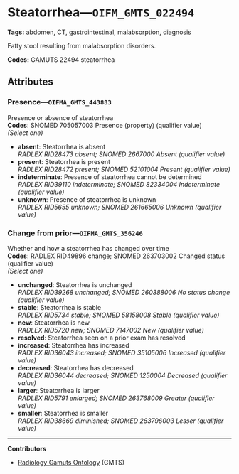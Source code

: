 # Steatorrhea—`OIFM_GMTS_022494`

**Tags:** abdomen, CT, gastrointestinal, malabsorption, diagnosis

Fatty stool resulting from malabsorption disorders.

**Codes:** GAMUTS 22494 steatorrhea

## Attributes

### Presence—`OIFMA_GMTS_443883`

Presence or absence of steatorrhea  
**Codes**: SNOMED 705057003 Presence (property) (qualifier value)  
*(Select one)*

- **absent**: Steatorrhea is absent  
_RADLEX RID28473 absent; SNOMED 2667000 Absent (qualifier value)_
- **present**: Steatorrhea is present  
_RADLEX RID28472 present; SNOMED 52101004 Present (qualifier value)_
- **indeterminate**: Presence of steatorrhea cannot be determined  
_RADLEX RID39110 indeterminate; SNOMED 82334004 Indeterminate (qualifier value)_
- **unknown**: Presence of steatorrhea is unknown  
_RADLEX RID5655 unknown; SNOMED 261665006 Unknown (qualifier value)_

### Change from prior—`OIFMA_GMTS_356246`

Whether and how a steatorrhea has changed over time  
**Codes**: RADLEX RID49896 change; SNOMED 263703002 Changed status (qualifier value)  
*(Select one)*

- **unchanged**: Steatorrhea is unchanged  
_RADLEX RID39268 unchanged; SNOMED 260388006 No status change (qualifier value)_
- **stable**: Steatorrhea is stable  
_RADLEX RID5734 stable; SNOMED 58158008 Stable (qualifier value)_
- **new**: Steatorrhea is new  
_RADLEX RID5720 new; SNOMED 7147002 New (qualifier value)_
- **resolved**: Steatorrhea seen on a prior exam has resolved  
- **increased**: Steatorrhea has increased  
_RADLEX RID36043 increased; SNOMED 35105006 Increased (qualifier value)_
- **decreased**: Steatorrhea has decreased  
_RADLEX RID36044 decreased; SNOMED 1250004 Decreased (qualifier value)_
- **larger**: Steatorrhea is larger  
_RADLEX RID5791 enlarged; SNOMED 263768009 Greater (qualifier value)_
- **smaller**: Steatorrhea is smaller  
_RADLEX RID38669 diminished; SNOMED 263796003 Lesser (qualifier value)_

---

**Contributors**

- [Radiology Gamuts Ontology](https://gamuts.net/) (GMTS)